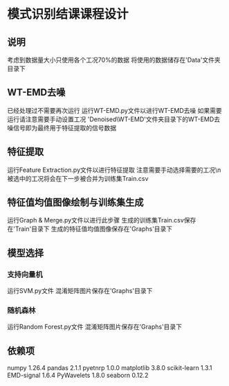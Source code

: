 # 模式识别结课课程设计
## 说明
考虑到数据量大小只使用各个工况70%的数据
将使用的数据储存在'Data'文件夹目录下
## WT-EMD去噪
已经处理过不需要再次运行
运行WT-EMD.py文件以进行WT-EMD去噪
如果需要运行请注意需要手动设置工况
'Denoised\WT-EMD'文件夹目录下的WT-EMD去噪信号即为最终用于特征提取的信号数据
## 特征提取
运行Feature Extraction.py文件以进行特征提取
注意需要手动选择需要的工况\n
被选中的工况将会在下一步被合并为训练集Train.csv
## 特征值均值图像绘制与训练集生成
运行Graph & Merge.py文件以进行此步骤
生成的训练集Train.csv保存在'Train'目录下
生成的特征值均值图像保存在'Graphs'目录下
## 模型选择
### 支持向量机
运行SVM.py文件
混淆矩阵图片保存在'Graphs'目录下
### 随机森林
运行Random Forest.py文件
混淆矩阵图片保存在'Graphs'目录下
## 依赖项
numpy 1.26.4
pandas 2.1.1
pyetnrp 1.0.0
matplotlib 3.8.0
scikit-learn 1.3.1
EMD-signal 1.6.4
PyWavelets 1.8.0
seaborn 0.12.2

